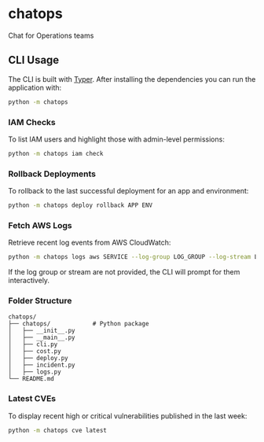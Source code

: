 # chatops

Chat for Operations teams

## CLI Usage

The CLI is built with [Typer](https://typer.tiangolo.com/). After installing the dependencies you can run the application with:

```bash
python -m chatops
```

### IAM Checks

To list IAM users and highlight those with admin-level permissions:

```bash
python -m chatops iam check
```

### Rollback Deployments

To rollback to the last successful deployment for an app and environment:

```bash
python -m chatops deploy rollback APP ENV
```

### Fetch AWS Logs

Retrieve recent log events from AWS CloudWatch:

```bash
python -m chatops logs aws SERVICE --log-group LOG_GROUP --log-stream LOG_STREAM
```

If the log group or stream are not provided, the CLI will prompt for them interactively.

### Folder Structure

```
chatops/
├── chatops/            # Python package
│   ├── __init__.py
│   ├── __main__.py
│   ├── cli.py
│   ├── cost.py
│   ├── deploy.py
│   ├── incident.py
│   ├── logs.py
└── README.md
```

### Latest CVEs

To display recent high or critical vulnerabilities published in the last week:

```bash
python -m chatops cve latest
```
